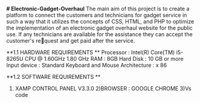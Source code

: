 **# Electronic-Gadget-Overhaul**
The main aim of this project is to create a platform to connect the customers and technicians for gadget service in such a way that it utilizes the concepts of CSS, HTML, and PHP to optimize the implementation of an electronic gadget overhaul website for the public 
use. If any technicians are available for the assistance they can accept the customer's request and get paid after the service.

**1.1 HARDWARE REQUIREMENTS **
Processor : Intel(R) Core(TM) i5-8265U CPU @ 1.60GHz 1.80 GHz 
RAM : 8GB 
Hard Disk : 10 GB or more 
Input device : Standard Keyboard and Mouse 
Architecture : x 86

**1.2 SOFTWARE REQUIREMENTS **
1) XAMP CONTROL PANEL V3.3.0
2)BROWSER : GOOGLE CHROME
3)Vs code 
